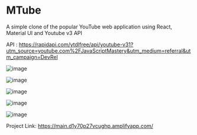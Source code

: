 # MTube
A simple clone of the popular YouTube web application using React, Material UI and Youtube v3 API  

API : https://rapidapi.com/ytdlfree/api/youtube-v31?utm_source=youtube.com%2FJavaScriptMastery&utm_medium=referral&utm_campaign=DevRel

![image](https://github.com/Mayank164869/MTUBE/assets/65328387/8033fae8-1377-4b14-b04a-1d49acccdd05)

![image](https://github.com/Mayank164869/MTUBE/assets/65328387/252545c5-3a7c-43ab-947e-131d6cfdf70b)

![image](https://github.com/Mayank164869/MTUBE/assets/65328387/7881d012-5519-4405-bcbe-f86c7edbaf1c)

![image](https://github.com/Mayank164869/MTube/assets/65328387/b19859b9-ceaa-444b-9c80-73856919fdcf)

![image](https://github.com/Mayank164869/MTube/assets/65328387/86dda9cd-ba0f-4069-82cb-e3e219e8e12a)

Project Link: https://main.d1y70p27vcughp.amplifyapp.com/




